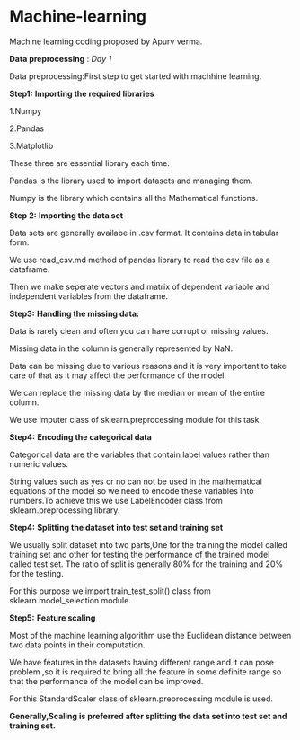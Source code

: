 # Machine-learning
Machine learning coding proposed by Apurv verma.

**Data preprocessing** : *Day 1*  


Data preprocessing:First step to get started with machhine learning.

**Step1:** **Importing the required libraries**

1.Numpy 

2.Pandas 

3.Matplotlib 

These three are essential library each time.

Pandas is the library used to import datasets and managing them.

Numpy is the library which contains all the Mathematical functions.

**Step 2:** **Importing the data set**

Data sets are generally availabe in .csv format. It contains data in tabular form.

We use read_csv.md method of pandas library to read the csv file as a dataframe.

Then we make seperate vectors and matrix of dependent variable and independent variables from the dataframe.

**Step3:** **Handling the missing data:**

Data is rarely clean and often you can have corrupt or missing values.

Missing data in the column is generally represented by NaN.

Data can be missing due to various reasons and it is very important to take care of that as it may affect the performance of the model.

We can replace the missing data by the median or mean of the entire column.

We use imputer class of sklearn.preprocessing module for this task.

**Step4:** **Encoding the categorical data**

Categorical data are the variables that contain label values rather than numeric values.

String values such as yes or no can not be used in the mathematical equations of the model so we need to encode these variables into numbers.To achieve this we use  LabelEncoder class from sklearn.preprocessing library.

**Step4:** **Splitting the dataset into test set and training set**

We usually split dataset into two parts,One for the training the model called training set and other for testing the performance of the trained model called test set.
The ratio of split is generally 80% for the training and 20% for the testing.

For this purpose we import train_test_split() class from sklearn.model_selection module.

**Step5:** **Feature scaling**

Most of the machine learning algorithm use the Euclidean distance between two data points in their computation.

We have features in the datasets having  different range and it can pose problem ,so it is required to bring all the feature in some definite range so that the performance of the model can be improved.

For this StandardScaler class of sklearn.preprocessing module is used.


**Generally,Scaling is preferred after splitting the data set into test set and training set.**





